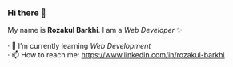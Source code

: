 ### Hi there 👋
My name is **Rozakul Barkhi**. I am a _Web Developer_ ✨

· 🌱 I’m currently learning _Web Development_ <br />
· 📫 How to reach me: https://www.linkedin.com/in/rozakul-barkhi
